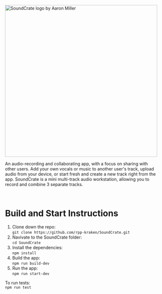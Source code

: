 
<img align="center" src="https://i.imgur.com/O6cS0hA.png" align="right" alt="SoundCrate logo by Aaron Miller" width="500">

<p>An audio-recording and collaborating app, with a focus on sharing with other users. Add your own vocals or music to another user's track, upload audio from your device, or start fresh and create a new track right from the app. SoundCrate is a mini multi-track audio workstation, allowing you to record and combine 3 separate tracks.</p>
<br>


# Build and Start Instructions
1. Clone down the repo:\
```git clone https://github.com/rpp-kraken/SoundCrate.git```
2. Navivate to the SoundCrate folder:\
```cd SoundCrate```
3. Install the dependencies:\
```npm install```
4. Build the app:\
```npm run build-dev```
5. Run the app:\
```npm run start-dev```

To run tests:\
```npm run test```
